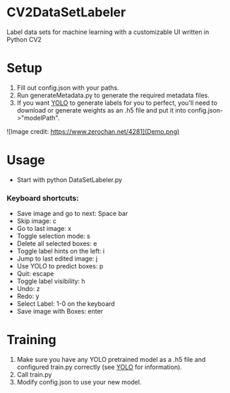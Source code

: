 # CV2DataSetLabeler
Label data sets for machine learning with a customizable UI written in Python CV2

# Setup
1. Fill out config.json with your paths.
2. Run generateMetadata.py to generate the required metadata files.
3. If you want [YOLO](https://github.com/qqwweee/keras-yolo3) to generate labels for you to perfect, you'll need to download or generate weights as an .h5 file and put it into config.json->"modelPath".

![Image credit: https://www.zerochan.net/4281](Demo.png)
# Usage
* Start with python DataSetLabeler.py
### Keyboard shortcuts:
* Save image and go to next: Space bar
* Skip image: c
* Go to last image: x
* Toggle selection mode: s
* Delete all selected boxes: e
* Toggle label hints on the left: i
* Jump to last edited image: j
* Use YOLO to predict boxes: p
* Quit: escape
* Toggle label visibility: h
* Undo: z
* Redo: y
* Select Label: 1-0 on the keyboard
* Save image with Boxes: enter

# Training
1. Make sure you have any YOLO pretrained model as a .h5 file and configured train.py correctly (see [YOLO](https://github.com/qqwweee/keras-yolo3) for information).
2. Call train.py
3. Modify config.json to use your new model.
